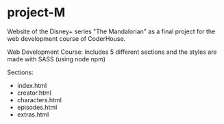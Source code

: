 # project-M
Website of the Disney+ series "The Mandalorian" as a final project for the web development course of CoderHouse.

Web Development Course:
Includes 5 different sections and the styles are made with SASS (using node npm)

Sections:
- index.html
- creator.html
- characters.html
- episodes.html
- extras.html
